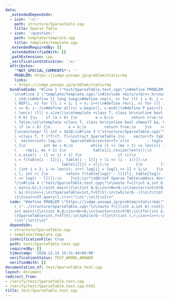 ```yaml
---
data:
  _extendedDependsOn:
  - icon: ':x:'
    path: structure/SparseTable.cpp
    title: Sparse Table
  - icon: ':question:'
    path: template/template.cpp
    title: template/template.cpp
  _extendedRequiredBy: []
  _extendedVerifiedWith: []
  _pathExtension: cpp
  _verificationStatusIcon: ':x:'
  attributes:
    '*NOT_SPECIAL_COMMENTS*': ''
    PROBLEM: https://judge.yosupo.jp/problem/staticrmq
    links:
    - https://judge.yosupo.jp/problem/staticrmq
  bundledCode: "#line 1 \"test/SparseTable.test.cpp\"\n#define PROBLEM \"https://judge.yosupo.jp/problem/staticrmq\"\
    \n\n#line 2 \"template/template.cpp\"\n#include <bits/stdc++.h>\nusing namespace\
    \ std;\n#define ll long long\n#define rep(i, n) for (ll i = 0; i < n; i++)\n#define\
    \ REP(i, n) for (ll i = 1; i < n; i++)\n#define rev(i, n) for (ll i = n - 1; i\
    \ >= 0; i--)\n#define all(v) v.begin(), v.end()\n#define P pair<ll, ll>\n#define\
    \ len(s) (ll) s.size()\n\ntemplate <class T, class U>\ninline bool chmin(T &a,\
    \ U b) {\n    if (a > b) {\n        a = b;\n        return true;\n    }\n    return\
    \ false;\n}\ntemplate <class T, class U>\ninline bool chmax(T &a, U b) {\n   \
    \ if (a < b) {\n        a = b;\n        return true;\n    }\n    return false;\n\
    }\nconstexpr ll inf = 3e18;\n#line 3 \"structure/SparseTable.cpp\"\n\ntemplate\
    \ <class T, T (*f)(T, T)>\nstruct SparseTable {\n    vector<T> table[20];\n  \
    \  vector<int> log;\n    SparseTable(vector<T> v)\n        : log(v.size() + 1)\
    \ {\n        int mx = 0;\n        while (1 << (mx + 1) <= len(v)) ++mx;\n    \
    \    rep(i, mx + 1) {\n            table[i].resize(len(v));\n            rep(j,\
    \ v.size() - (1 << i) + 1) {\n                if (i)\n                    table[i][j]\
    \ = f(table[i - 1][j], table[i - 1][j + (1 << (i - 1))]);\n                else\n\
    \                    table[i][j] = v[j];\n            }\n        }\n        for\
    \ (int i = 2; i <= len(v); i++) log[i] = log[i >> 1] + 1;\n    }\n    T query(int\
    \ l, int r) {\n        return f(table[log[r - l]][l], table[log[r - l]][r - (1\
    \ << log[r - l])]);\n    }\n};\n/*\n@brief Sparse Table\n@docs docs/SparseTable.md\n\
    */\n#line 4 \"test/SparseTable.test.cpp\"\n\nauto f=[](int a,int b)->int{return\
    \ min(a,b);};\nint main(){\n\tint N,Q;cin>>N>>Q;\n\tvector<int>V(N);\n\tfor(int\
    \ &i:V)cin>>i;\n\tSparseTable<int,f>ST(V);\n\twhile(Q--){\n\t\tint l,r;cin>>l>>r;\n\
    \t\tcout<<ST.query(l,r)<<\"\\n\";\n\t}\n}\n"
  code: "#define PROBLEM \"https://judge.yosupo.jp/problem/staticrmq\"\n\n#include\
    \ \"../structure/SparseTable.cpp\"\n\nauto f=[](int a,int b)->int{return min(a,b);};\n\
    int main(){\n\tint N,Q;cin>>N>>Q;\n\tvector<int>V(N);\n\tfor(int &i:V)cin>>i;\n\
    \tSparseTable<int,f>ST(V);\n\twhile(Q--){\n\t\tint l,r;cin>>l>>r;\n\t\tcout<<ST.query(l,r)<<\"\
    \\n\";\n\t}\n}"
  dependsOn:
  - structure/SparseTable.cpp
  - template/template.cpp
  isVerificationFile: true
  path: test/SparseTable.test.cpp
  requiredBy: []
  timestamp: '2020-12-15 15:31:44+09:00'
  verificationStatus: TEST_WRONG_ANSWER
  verifiedWith: []
documentation_of: test/SparseTable.test.cpp
layout: document
redirect_from:
- /verify/test/SparseTable.test.cpp
- /verify/test/SparseTable.test.cpp.html
title: test/SparseTable.test.cpp
---
```

